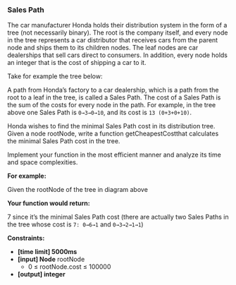 ### Sales Path

The car manufacturer Honda holds their distribution system in the form of a tree (not necessarily binary). The root is the company itself, and every node in the tree represents a car distributor that receives cars from the parent node and ships them to its children nodes. The leaf nodes are car dealerships that sell cars direct to consumers. In addition, every node holds an integer that is the cost of shipping a car to it.

Take for example the tree below:

A path from Honda’s factory to a car dealership, which is a path from the root to a leaf in the tree, is called a Sales Path. The cost of a Sales Path is the sum of the costs for every node in the path. For example, in the tree above one Sales Path is `0→3→0→10`, and its cost is `13 (0+3+0+10)`.

Honda wishes to find the minimal Sales Path cost in its distribution tree. Given a node rootNode, write a function getCheapestCostthat calculates the minimal Sales Path cost in the tree.

Implement your function in the most efficient manner and analyze its time and space complexities.

**For example:**

Given the rootNode of the tree in diagram above

**Your function would return:**

7 since it’s the minimal Sales Path cost (there are actually two Sales Paths in the tree whose cost is `7: 0→6→1` and `0→3→2→1→1`)

**Constraints:**

- **[time limit] 5000ms** 
- **[input] Node** rootNode 
    - 0 ≤ rootNode.cost ≤ 100000
- **[output] integer**
